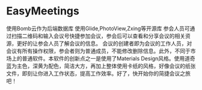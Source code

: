 # EasyMeetings
使用Bomb云作为后端数据库 使用Glide,PhotoView,Zxing等开源库
参会人员可通过扫描二维码和输入会议号快捷参加会议，参会后可以查看和分享会议的相关资源，更好的让参会人员了解会议的信息。
会议的创建者即为会议的工作人员，对会议有所有操作权限，参会者则为普通成员，不能修改删除信息。此外，不同于市场上的普通软件。本软件的创新点之一是使用了Materials Design风格。使用道奇蓝为主色，深黄为配色，简洁大方，再加上整体使用卡纸的风格，好像会议的纸张文件，即刻让你进入工作状态，提高工作效率。好了，快开始你的简捷会议之旅吧！
